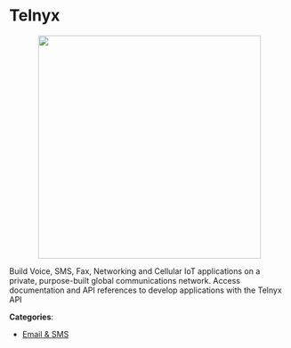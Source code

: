 # Telnyx
<p align="center">
    <img width="400" src="https://raw.githubusercontent.com/apis-list/apis-list/apis/telnyx/logo_256x256.png" />
</p>

Build Voice, SMS, Fax, Networking and Cellular IoT applications on a private, purpose-built global communications network. Access documentation and API references to develop applications with the Telnyx API



**Categories**:

- [Email & SMS](https://github.com/apis-list/apis-list#email-and-sms)




